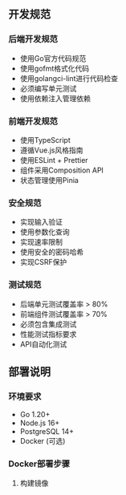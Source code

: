 ## 开发规范

### 后端开发规范
- 使用Go官方代码规范
- 使用gofmt格式化代码
- 使用golangci-lint进行代码检查
- 必须编写单元测试
- 使用依赖注入管理依赖

### 前端开发规范
- 使用TypeScript
- 遵循Vue.js风格指南
- 使用ESLint + Prettier
- 组件采用Composition API
- 状态管理使用Pinia

### 安全规范
- 实现输入验证
- 使用参数化查询
- 实现速率限制
- 使用安全的密码哈希
- 实现CSRF保护

### 测试规范
- 后端单元测试覆盖率 > 80%
- 前端组件测试覆盖率 > 70%
- 必须包含集成测试
- 性能测试指标要求
- API自动化测试

## 部署说明

### 环境要求
- Go 1.20+
- Node.js 16+
- PostgreSQL 14+
- Docker (可选)

### Docker部署步骤
1. 构建镜像 